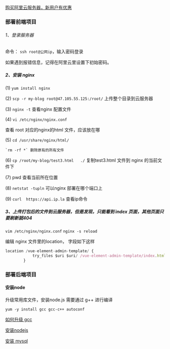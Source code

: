 [购买阿里云服务器，新用户有优惠](https://www.aliyun.com/minisite/goods?userCode=8gjzcw5w&share_source=copy_link)

### 部署前端项目

###### 1、登录服务器

命令： `ssh root@公网ip`，输入密码登录

如果遇到报错信息，记得在阿里云里设置下初始密码。

##### 2、安装 nginx

(1) `yum install nginx`

(2) `scp -r my-blog root@47.105.55.125:/root/`  上传整个目录到云服务器

(3) `nginx -t`  查看nginx 配置文件

(4) `vi /etc/nginx/nginx.conf`

查看 root 对应的nginx的html 文件，应该放在哪

(5) `cd /usr/share/nginx/html/ `  
    
    `rm -rf *` 删除原有的所有文件

(6) `cp /root/my-blog/test3.html   ./`  复制test3.html 文件到 nginx 的当前文件下

(7) pwd 查看当前所在位置

(8) `netstat -tupln`  可以nginx 部署在哪个端口上

(9) `curl  https://api.ip.la` 查看ip命令

##### 3、上传打包后的文件到云服务器，但是发现，只能看到 index 页面，其他页面只要刷新就404

`vim /etc/nginx/nginx.conf`
`nginx -s reload`

编辑 nginx 文件里的location， 字段如下这样

```js
location /vue-element-admin-template/ {
            try_files $uri $uri/ /vue-element-admin-template/index.html;
        }
```

### 部署后端项目

#### 安装node

升级常用库文件，安装node.js 需要通过 g++ 进行编译

```
yum -y install gcc gcc-c++ autoconf
```

[如何升级 gcc](https://juejin.im/post/5d0ef5376fb9a07ef63fe74e)

[安装nodejs](https://blog.csdn.net/chending_cd/article/details/100555886)

[安装 mysql](https://zhuanlan.zhihu.com/p/62403721)










